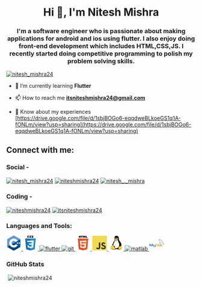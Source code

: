 <h1 align="center">Hi 👋, I'm Nitesh Mishra</h1>
<h3 align="center">I'm a software engineer who is passionate about making applications for android and ios using flutter. I also enjoy doing front-end development which includes HTML,CSS,JS. I recently started doing competitive programming to polish my problem solving skills.</h3>

<p align="left"> <a href="https://twitter.com/nitesh_mishra24" target="blank"><img src="https://img.shields.io/twitter/follow/nitesh_mishra24?logo=twitter&style=for-the-badge" alt="nitesh_mishra24" /></a> </p>

- 🌱 I’m currently learning **Flutter**

- 📫 How to reach me **itsniteshmishra24@gmail.com**

- 📄 Know about my experiences [https://drive.google.com/file/d/1sbjBOGo6-eqqdweBLkoeGS1q1A-fONLm/view?usp=sharing](https://drive.google.com/file/d/1sbjBOGo6-eqqdweBLkoeGS1q1A-fONLm/view?usp=sharing)

<h2 align="left">Connect with me:</h2>
<p align="left">
<h3 align="left">Social - </h3>
<a href="https://twitter.com/nitesh_mishra24" target="blank"><img align="center" src="https://raw.githubusercontent.com/rahuldkjain/github-profile-readme-generator/master/src/images/icons/Social/twitter.svg" alt="nitesh_mishra24" height="30" width="40" /></a>
<a href="https://linkedin.com/in/niteshmishra24" target="blank"><img align="center" src="https://raw.githubusercontent.com/rahuldkjain/github-profile-readme-generator/master/src/images/icons/Social/linked-in-alt.svg" alt="niteshmishra24" height="30" width="40" /></a>
<a href="https://instagram.com/nitesh_._mishra" target="blank"><img align="center" src="https://raw.githubusercontent.com/rahuldkjain/github-profile-readme-generator/master/src/images/icons/Social/instagram.svg" alt="nitesh_._mishra" height="30" width="40" /></a>
<h3 align="left">Coding - </h3>
<a href="https://www.hackerrank.com/niteshmishra24" target="blank"><img align="center" src="https://raw.githubusercontent.com/rahuldkjain/github-profile-readme-generator/master/src/images/icons/Social/hackerrank.svg" alt="niteshmishra24" height="30" width="40" /></a>
<a href="https://www.leetcode.com/itsniteshmishra24" target="blank"><img align="center" src="https://raw.githubusercontent.com/rahuldkjain/github-profile-readme-generator/master/src/images/icons/Social/leet-code.svg" alt="itsniteshmishra24" height="30" width="40" /></a>
</p>

<h3 align="left">Languages and Tools:</h3>
<p align="left"> <a href="https://www.w3schools.com/cpp/" target="_blank" rel="noreferrer"> <img src="https://raw.githubusercontent.com/devicons/devicon/master/icons/cplusplus/cplusplus-original.svg" alt="cplusplus" width="40" height="40"/> </a> <a href="https://www.w3schools.com/css/" target="_blank" rel="noreferrer"> <img src="https://raw.githubusercontent.com/devicons/devicon/master/icons/css3/css3-original-wordmark.svg" alt="css3" width="40" height="40"/> </a> <a href="https://flutter.dev" target="_blank" rel="noreferrer"> <img src="https://www.vectorlogo.zone/logos/flutterio/flutterio-icon.svg" alt="flutter" width="40" height="40"/> </a> <a href="https://git-scm.com/" target="_blank" rel="noreferrer"> <img src="https://www.vectorlogo.zone/logos/git-scm/git-scm-icon.svg" alt="git" width="40" height="40"/> </a> <a href="https://www.w3.org/html/" target="_blank" rel="noreferrer"> <img src="https://raw.githubusercontent.com/devicons/devicon/master/icons/html5/html5-original-wordmark.svg" alt="html5" width="40" height="40"/> </a> <a href="https://developer.mozilla.org/en-US/docs/Web/JavaScript" target="_blank" rel="noreferrer"> <img src="https://raw.githubusercontent.com/devicons/devicon/master/icons/javascript/javascript-original.svg" alt="javascript" width="40" height="40"/> </a> <a href="https://www.linux.org/" target="_blank" rel="noreferrer"> <img src="https://raw.githubusercontent.com/devicons/devicon/master/icons/linux/linux-original.svg" alt="linux" width="40" height="40"/> </a> <a href="https://www.mathworks.com/" target="_blank" rel="noreferrer"> <img src="https://upload.wikimedia.org/wikipedia/commons/2/21/Matlab_Logo.png" alt="matlab" width="40" height="40"/> </a> <a href="https://www.mysql.com/" target="_blank" rel="noreferrer"> <img src="https://raw.githubusercontent.com/devicons/devicon/master/icons/mysql/mysql-original-wordmark.svg" alt="mysql" width="40" height="40"/> </a> </p>

### GitHub Stats
<p>&nbsp;<img align="center" src="https://github-readme-stats.vercel.app/api?username=niteshmishra24&show_icons=true&locale=en" alt="niteshmishra24" /></p>
